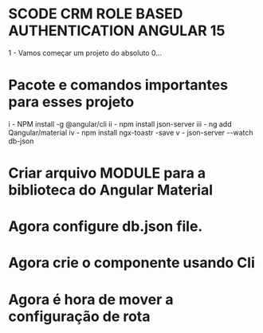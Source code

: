 # SCODE CRM ROLE BASED AUTHENTICATION ANGULAR 15

1 - Vamos começar um projeto do absoluto 0...
# Pacote e comandos importantes para esses projeto 
  i - NPM install -g @angular/cli
  ii - npm install json-server
  iii - ng add Qangular/material
  iv - npm install ngx-toastr -save
  v - json-server --watch db-json

# Criar arquivo MODULE para a biblioteca do Angular Material
# Agora configure db.json file.
# Agora crie o componente usando Cli
# Agora é hora de mover a configuração de rota
